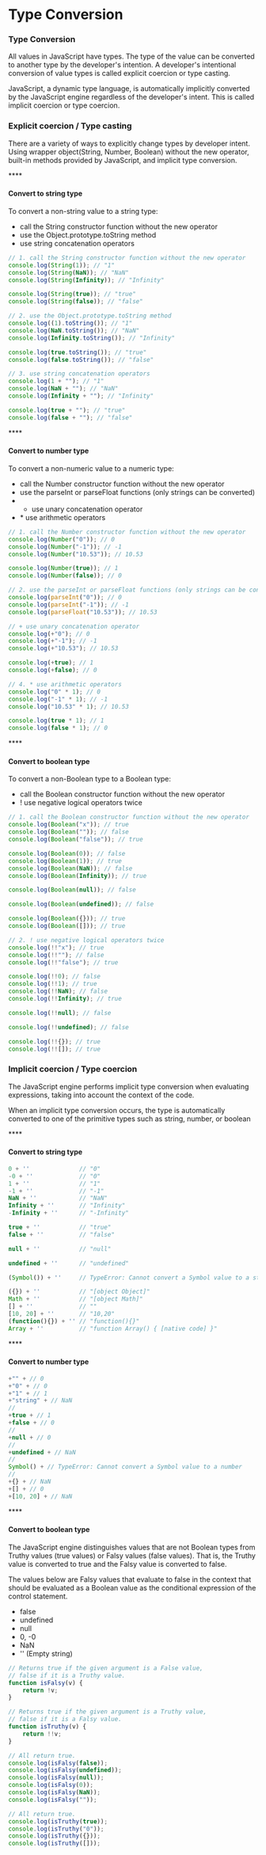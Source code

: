 # Type Conversion

### Type Conversion

All values in JavaScript have types. The type of the value can be converted to another type by the developer's intention. A developer's intentional conversion of value types is called explicit coercion or type casting.

JavaScript, a dynamic type language, is automatically implicitly converted by the JavaScript engine regardless of the developer's intent. This is called implicit coercion or type coercion.

#### 

### Explicit coercion / Type casting

There are a variety of ways to explicitly change types by developer intent. Using wrapper object\(String, Number, Boolean\) without the new operator, built-in methods provided by JavaScript, and implicit type conversion.

\*\*\*\*

#### **Convert to string type**

To convert a non-string value to a string type:

* call the String constructor function without the new operator
* use the Object.prototype.toString method
* use string concatenation operators

```javascript
// 1. call the String constructor function without the new operator
console.log(String(1)); // "1"
console.log(String(NaN)); // "NaN"
console.log(String(Infinity)); // "Infinity"

console.log(String(true)); // "true"
console.log(String(false)); // "false"

// 2. use the Object.prototype.toString method
console.log((1).toString()); // "1"
console.log(NaN.toString()); // "NaN"
console.log(Infinity.toString()); // "Infinity"

console.log(true.toString()); // "true"
console.log(false.toString()); // "false"

// 3. use string concatenation operators
console.log(1 + ""); // "1"
console.log(NaN + ""); // "NaN"
console.log(Infinity + ""); // "Infinity"

console.log(true + ""); // "true"
console.log(false + ""); // "false"
```

\*\*\*\*

#### **Convert to number type**

To convert a non-numeric value to a numeric type:

* call the Number constructor function without the new operator
* use the parseInt or parseFloat functions \(only strings can be converted\)
* + use unary concatenation operator
* \* use arithmetic operators

```javascript
// 1. call the Number constructor function without the new operator
console.log(Number("0")); // 0
console.log(Number("-1")); // -1
console.log(Number("10.53")); // 10.53

console.log(Number(true)); // 1
console.log(Number(false)); // 0

// 2. use the parseInt or parseFloat functions (only strings can be converted)
console.log(parseInt("0")); // 0
console.log(parseInt("-1")); // -1
console.log(parseFloat("10.53")); // 10.53

// + use unary concatenation operator
console.log(+"0"); // 0
console.log(+"-1"); // -1
console.log(+"10.53"); // 10.53

console.log(+true); // 1
console.log(+false); // 0

// 4. * use arithmetic operators
console.log("0" * 1); // 0
console.log("-1" * 1); // -1
console.log("10.53" * 1); // 10.53

console.log(true * 1); // 1
console.log(false * 1); // 0
```

\*\*\*\*

#### **Convert to boolean type**

To convert a non-Boolean type to a Boolean type:

* call the Boolean constructor function without the new operator
* ! use negative logical operators twice

```javascript
// 1. call the Boolean constructor function without the new operator
console.log(Boolean("x")); // true
console.log(Boolean("")); // false
console.log(Boolean("false")); // true

console.log(Boolean(0)); // false
console.log(Boolean(1)); // true
console.log(Boolean(NaN)); // false
console.log(Boolean(Infinity)); // true

console.log(Boolean(null)); // false

console.log(Boolean(undefined)); // false

console.log(Boolean({})); // true
console.log(Boolean([])); // true

// 2. ! use negative logical operators twice
console.log(!!"x"); // true
console.log(!!""); // false
console.log(!!"false"); // true

console.log(!!0); // false
console.log(!!1); // true
console.log(!!NaN); // false
console.log(!!Infinity); // true

console.log(!!null); // false

console.log(!!undefined); // false

console.log(!!{}); // true
console.log(!![]); // true
```

#### 

### Implicit coercion / Type coercion

The JavaScript engine performs implicit type conversion when evaluating expressions, taking into account the context of the code.

When an implicit type conversion occurs, the type is automatically converted to one of the primitive types such as string, number, or boolean

\*\*\*\*

#### **Convert to string type**

```javascript
0 + ''              // "0"
-0 + ''             // "0"
1 + ''              // "1"
-1 + ''             // "-1"
NaN + ''            // "NaN"
Infinity + ''       // "Infinity"
-Infinity + ''      // "-Infinity"

true + ''           // "true"
false + ''          // "false"

null + ''           // "null"

undefined + ''      // "undefined"

(Symbol()) + ''     // TypeError: Cannot convert a Symbol value to a string

({}) + ''           // "[object Object]"
Math + ''           // "[object Math]"
[] + ''             // ""
[10, 20] + ''       // "10,20"
(function(){}) + '' // "function(){}"
Array + ''          // "function Array() { [native code] }"
```

\*\*\*\*

#### **Convert to number type**

```javascript
+"" + // 0
+"0" + // 0
+"1" + // 1
+"string" + // NaN
//
+true + // 1
+false + // 0
//
+null + // 0
//
+undefined + // NaN
//
Symbol() + // TypeError: Cannot convert a Symbol value to a number
//
+{} + // NaN
+[] + // 0
+[10, 20] + // NaN
```

\*\*\*\*

#### **Convert to boolean type**

The JavaScript engine distinguishes values that are not Boolean types from Truthy values \(true values\) or Falsy values \(false values\). That is, the Truthy value is converted to true and the Falsy value is converted to false.

The values below are Falsy values that evaluate to false in the context that should be evaluated as a Boolean value as the conditional expression of the control statement.

* false
* undefined
* null
* 0, -0
* NaN
* '' \(Empty string\)

```javascript
// Returns true if the given argument is a False value,
// false if it is a Truthy value.
function isFalsy(v) {
    return !v;
}

// Returns true if the given argument is a Truthy value,
// false if it is a Falsy value.
function isTruthy(v) {
    return !!v;
}

// All return true.
console.log(isFalsy(false));
console.log(isFalsy(undefined));
console.log(isFalsy(null));
console.log(isFalsy(0));
console.log(isFalsy(NaN));
console.log(isFalsy(""));

// All return true.
console.log(isTruthy(true));
console.log(isTruthy("0"));
console.log(isTruthy({}));
console.log(isTruthy([]));
```

